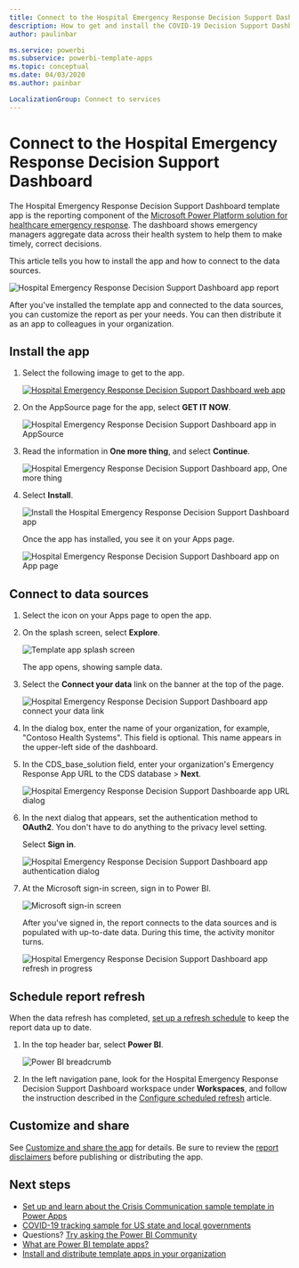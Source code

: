 ```yaml
---
title: Connect to the Hospital Emergency Response Decision Support Dashboard
description: How to get and install the COVID-19 Decision Support Dashboard for healthcare emergency template app, and how to connect to data
author: paulinbar

ms.service: powerbi
ms.subservice: powerbi-template-apps
ms.topic: conceptual
ms.date: 04/03/2020
ms.author: painbar

LocalizationGroup: Connect to services
---
```

# Connect to the Hospital Emergency Response Decision Support Dashboard
The Hospital Emergency Response Decision Support Dashboard template app is the reporting component of the [Microsoft Power Platform solution for healthcare emergency response](https://docs.microsoft.com/powerapps/maker/canvas-apps/sample-crisis-communication-app). The dashboard shows emergency managers aggregate data across their health system to help them to make timely, correct decisions.

This article tells  you how to install the app and how to connect to the data sources.

![Hospital Emergency Response Decision Support Dashboard app report](media/service-connect-to-health-emergency-response/service-health-emergency-response-app-report.png)

After you've installed the template app and connected to the data sources, you can customize the report as per your needs. You can then distribute it as an app to colleagues in your organization.

## Install the app

1. Select the following image to get to the app.

   [![Hospital Emergency Response Decision Support Dashboard web app](media/service-connect-to-health-emergency-response/service-health-emergency-response-app-logo.png)](https://appsource.microsoft.com/en-us/product/power-bi/pbi-contentpacks.powerapps_healthcare)

1. On the AppSource page for the app, select **GET IT NOW**.

    ![Hospital Emergency Response Decision Support Dashboard app in AppSource](media/service-connect-to-health-emergency-response/service-health-emergency-response-app-appsource-get-it-now.png)

1. Read the information in **One more thing**, and select **Continue**.

    ![Hospital Emergency Response Decision Support Dashboard app, One more thing](media/service-connect-to-health-emergency-response/service-health-emergency-response-1-more-thing.png)

1. Select **Install**. 

    ![Install the Hospital Emergency Response Decision Support Dashboard app](media/service-connect-to-health-emergency-response/service-health-emergency-response-select-install.png)

    Once the app has installed, you see it on your Apps page.

   ![Hospital Emergency Response Decision Support Dashboard app on App page](media/service-connect-to-health-emergency-response/service-health-emergency-response-app-apps-page-icon.png)

## Connect to data sources

1. Select the icon on your Apps page to open the app.

1. On the splash screen, select **Explore**.

   ![Template app splash screen](media/service-connect-to-health-emergency-response/service-health-emergency-response-app-splash-screen.png)

   The app opens, showing sample data.

1. Select the **Connect your data** link on the banner at the top of the page.

   ![Hospital Emergency Response Decision Support Dashboard app connect your data link](media/service-connect-to-health-emergency-response/service-health-emergency-response-app-connect-data.png)

1. In the dialog box, enter the name of your organization, for example, "Contoso Health Systems". This field is optional. This name appears in the upper-left side of the dashboard.
   
1. In the CDS_base_solution field, enter your organization's Emergency Response App URL to the CDS database > **Next**.

   ![Hospital Emergency Response Decision Support Dashboarde app URL dialog](media/service-connect-to-health-emergency-response/service-health-emergency-response-app-url-dialog.png)

1. In the next dialog that appears, set the authentication method to **OAuth2**. You don't have to do anything to the privacy level setting.

   Select **Sign in**.

   ![Hospital Emergency Response Decision Support Dashboard app authentication dialog](media/service-connect-to-health-emergency-response/service-health-emergency-response-app-authentication-dialog.png)

1. At the Microsoft sign-in screen, sign in to Power BI.

   ![Microsoft sign-in screen](media/service-connect-to-health-emergency-response/service-health-emergency-response-app-microsoft-login.png)

   After you've signed in, the report connects to the data sources and is populated with up-to-date data. During this time, the activity monitor turns.

   ![Hospital Emergency Response Decision Support Dashboard app refresh in progress](media/service-connect-to-health-emergency-response/service-health-emergency-response-app-refresh-monitor.png)

## Schedule report refresh

When the data refresh has completed, [set up a refresh schedule](../refresh-scheduled-refresh.md) to keep the report data up to date.

1. In the top header bar, select **Power BI**.

   ![Power BI breadcrumb](media/service-connect-to-health-emergency-response/service-health-emergency-response-app-powerbi-breadcrumb.png)

1. In the left navigation pane, look for the Hospital Emergency Response Decision Support Dashboard workspace under **Workspaces**, and follow the instruction described in the [Configure scheduled refresh](../refresh-scheduled-refresh.md) article.

## Customize and share

See [Customize and share the app](../service-template-apps-install-distribute.md#customize-and-share-the-app) for details. Be sure to review the [report disclaimers](../create-reports/sample-covid-19-us.md#disclaimers) before publishing or distributing the app.

## Next steps
* [Set up and learn about the Crisis Communication sample template in Power Apps](https://docs.microsoft.com/powerapps/maker/canvas-apps/sample-crisis-communication-app)
* [COVID-19 tracking sample for US state and local governments](../create-reports/sample-covid-19-us.md)
* Questions? [Try asking the Power BI Community](https://community.powerbi.com/)
* [What are Power BI template apps?](../service-template-apps-overview.md)
* [Install and distribute template apps in your organization](../service-template-apps-install-distribute.md)

